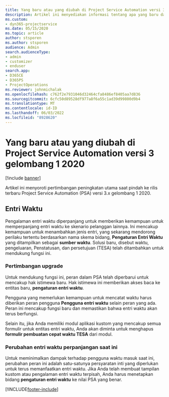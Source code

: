 ```yaml
---
title: Yang baru atau yang diubah di Project Service Automation versi 3.x gelombang 1 2020
description: Artikel ini menyediakan informasi tentang apa yang baru dan berubah dalam Project Service Automation versi 3 gelombang 1 2020.
ms.custom:
- dyn365-projectservice
ms.date: 05/15/2020
ms.topic: article
author: stsporen
ms.author: stsporen
audience: Admin
search.audienceType:
- admin
- customizer
- enduser
search.app:
- D365CE
- D365PS
- ProjectOperations
ms.reviewer: johnmichalak
ms.openlocfilehash: c762f2e7931046d32464cfa8486ef8405aa7d836
ms.sourcegitcommit: 6cfc50d89528df977a8f6a55c1ad39d99800d9b4
ms.translationtype: MT
ms.contentlocale: id-ID
ms.lasthandoff: 06/03/2022
ms.locfileid: "8928620"
---
```

# <a name="whats-new-or-changed-in-project-service-automation-version-3-wave-1-2020"></a>Yang baru atau yang diubah di Project Service Automation versi 3 gelombang 1 2020

[!include [banner](../includes/psa-now-project-operations.md)]

Artikel ini menyoroti pertimbangan peningkatan utama saat pindah ke rilis terbaru Project Service Automation (PSA) versi 3.x gelombang 1 2020.

## <a name="time-entry"></a>Entri Waktu
Pengalaman entri waktu diperpanjang untuk memberikan kemampuan untuk memperpanjang entri waktu ke skenario pelanggan lainnya. Ini mencakup kemampuan untuk menambahkan jenis entri, yang sekarang mendorong perilaku tertentu berdasarkan nama skema bidang, **Pengaturan Entri Waktu** yang ditampilkan sebagai **sumber waktu**. Solusi baru, disebut waktu, pengeluaran, Penstatusan, dan persetujuan (TESA) telah ditambahkan untuk mendukung fungsi ini.

### <a name="upgrade-consideration"></a>Pertimbangan upgrade
Untuk mendukung fungsi ini, peran dalam PSA telah diperbarui untuk mencakup hak istimewa baru. Hak istimewa ini memberikan akses baca ke entitas baru, **pengaturan entri waktu**.

Pengguna yang memerlukan kemampuan untuk mencatat waktu harus diberikan peran pengguna **Pengguna entri waktu** selain peran yang ada. Peran ini mencakup fungsi baru dan memastikan bahwa entri waktu akan terus berfungsi.

Selain itu, jika Anda memiliki modul aplikasi kustom yang mencakup semua formulir untuk entitas entri waktu, Anda akan diminta untuk menghapus **formulir pembuatan cepat waktu TESA** dari modul.

### <a name="currently-extended-time-entry-changes"></a>Perubahan entri waktu perpanjangan saat ini
Untuk meminimalkan dampak terhadap pengguna waktu masuk saat ini, perubahan peran ini adalah satu-satunya persyaratan inti yang diperlukan untuk terus memanfaatkan entri waktu. Jika Anda telah membuat tampilan kustom atau pengalaman entri waktu terpisah, Anda harus menetapkan bidang **pengaturan entri waktu** ke nilai PSA yang benar.


[!INCLUDE[footer-include](../includes/footer-banner.md)]
